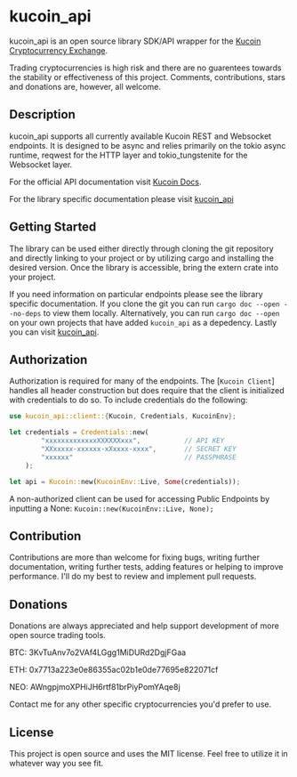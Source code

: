 # kucoin_api

kucoin_api is an open source library SDK/API wrapper for the 
[Kucoin Cryptocurrency Exchange](https://www.kucoin.com/).

Trading cryptocurrencies is high risk and there are no guarentees towards the stability or effectiveness
of this project. Comments, contributions, stars and donations are, however, all welcome.

## Description

kucoin_api supports all currently available Kucoin REST and Websocket endpoints. It is designed to be 
async and relies primarily on the tokio async runtime, reqwest for the HTTP layer and tokio_tungstenite 
for the Websocket layer.

For the official API documentation visit [Kucoin Docs](https://docs.kucoin.com/).

For the library specific documentation please visit [kucoin_api](https://docs.rs/kucoin_api)

## Getting Started

The library can be used either directly through cloning the git repository and directly linking to your project or by utilizing cargo 
and installing the desired version. Once the library is accessible, bring the extern crate into your project. 

If you need information on particular endpoints please see the library specific documentation. If you clone the git you can run
`cargo doc --open --no-deps` to view them locally. Alternatively, you can run `cargo doc --open` on your own projects that have added
`kucoin_api` as a depedency. Lastly you can visit [kucoin_api](https://docs.rs/kucoin_api).

## Authorization

Authorization is required for many of the endpoints. The [`Kucoin Client`] handles all
header construction but does require that the client is initialized with credentials to do so. To include credentials do the following:

```rust
use kucoin_api::client::{Kucoin, Credentials, KucoinEnv};

let credentials = Credentials::new(
        "xxxxxxxxxxxxxXXXXXXxxx",           // API KEY
        "XXxxxxx-xxxxxx-xXxxxx-xxxx",       // SECRET KEY
        "xxxxxx"                            // PASSPHRASE
    );

let api = Kucoin::new(KucoinEnv::Live, Some(credentials));
```
A non-authorized client can be used for accessing Public Endpoints by inputting a None: `Kucoin::new(KucoinEnv::Live, None);`

## Contribution

Contributions are more than welcome for fixing bugs, writing further documentation, writing further tests, 
adding features or helping to improve performance. I'll do my best to review and implement pull requests.

## Donations

Donations are always appreciated and help support development of more open source trading tools.

BTC: 3KvTuAnv7o2VAf4LGgg1MiDURd2DgjFGaa

ETH: 0x7713a223e0e86355ac02b1e0de77695e822071cf

NEO: AWngpjmoXPHiJH6rtf81brPiyPomYAqe8j

Contact me for any other specific cryptocurrencies you'd prefer to use.

## License

This project is open source and uses the MIT license. Feel free to utilize it in whatever way you see fit.

